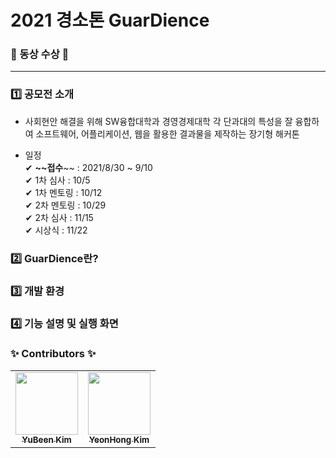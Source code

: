 # 2021 경소톤 GuarDience

### 🥉 동상 수상 🥉

---

### 1️⃣ 공모전 소개
- 사회현안 해결을 위해 SW융합대학과 경영경제대학 각 단과대의 특성을 잘 융합하여 소프트웨어, 어플리케이션, 웹을 활용한 결과물을 제작하는 장기형 해커톤  
  
  
- 일정  
✔ **~~접수**~~ : 2021/8/30 ~ 9/10  
✔ 1차 심사 : 10/5  
✔ 1차 멘토링 : 10/12  
✔ 2차 멘토링 : 10/29  
✔ 2차 심사 : 11/15  
✔ 시상식 : 11/22    

### 2️⃣ GuarDience란?


### 3️⃣ 개발 환경


### 4️⃣ 기능 설명 및 실행 화면



### ✨ Contributors ✨

<!-- ALL-CONTRIBUTORS-LIST:START - Do not remove or modify this section -->
<!-- prettier-ignore-start -->
<!-- markdownlint-disable -->
<table>
  <tr>
    <td align="center"><a href="https://github.com/dbqls200"><img src="https://avatars.githubusercontent.com/u/87077859?v=4" width="100px;" alt=""/><br /><sub><b>YuBeen Kim</b></sub></a><br />
    <td align="center"><a href="https://github.com/kimyeonhong00"><img src="https://avatars.githubusercontent.com/u/63278864?v=4" width="100px;" alt=""/><br /><sub><b>YeonHong Kim</b></sub></a><br />
